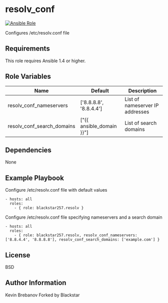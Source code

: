 resolv_conf
===========

[![Ansible Role](https://img.shields.io/ansible/role/3389.svg)](https://galaxy.ansible.com/list#/roles/3389)

Configures /etc/resolv.conf file

Requirements
------------

This role requires Ansible 1.4 or higher.

Role Variables
--------------

| Name                       | Default                  | Description                     |
|----------------------------|--------------------------|---------------------------------|
| resolv_conf_nameservers    | ['8.8.8.8', '8.8.4.4']   | List of nameserver IP addresses |
| resolv_conf_search_domains | ["{{ ansible_domain }}"] | List of search domains          |

Dependencies
------------

None

Example Playbook
----------------

Configure /etc/resolv.conf file with default values
```
- hosts: all
  roles:
    - { role: blackstar257.resolv }
```

Configure /etc/resolv.conf file specifying nameservers and a search domain
```
- hosts: all
  roles:
    - { role: blackstar257.resolv, resolv_conf_nameservers: ['8.8.4.4', '8.8.8.8'], resolv_conf_search_domains: ['example.com'] }
```

License
-------

BSD

Author Information
------------------

Kevin Brebanov
Forked by Blackstar
